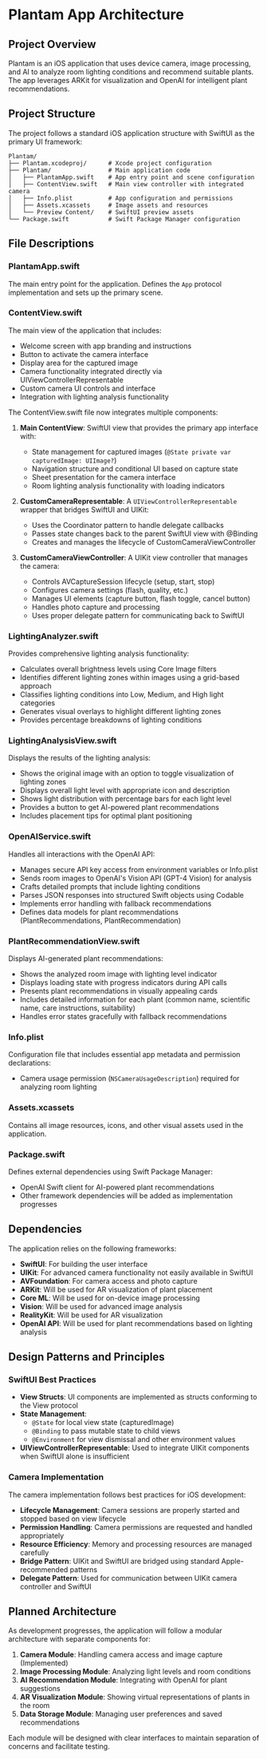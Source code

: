 # Plantam App Architecture

## Project Overview

Plantam is an iOS application that uses device camera, image processing, and AI to analyze room lighting conditions and recommend suitable plants. The app leverages ARKit for visualization and OpenAI for intelligent plant recommendations.

## Project Structure

The project follows a standard iOS application structure with SwiftUI as the primary UI framework:

```
Plantam/
├── Plantam.xcodeproj/      # Xcode project configuration
├── Plantam/                # Main application code
│   ├── PlantamApp.swift    # App entry point and scene configuration
│   ├── ContentView.swift   # Main view controller with integrated camera
│   ├── Info.plist          # App configuration and permissions
│   ├── Assets.xcassets     # Image assets and resources
│   └── Preview Content/    # SwiftUI preview assets
└── Package.swift           # Swift Package Manager configuration
```

## File Descriptions

### PlantamApp.swift
The main entry point for the application. Defines the `App` protocol implementation and sets up the primary scene.

### ContentView.swift
The main view of the application that includes:
- Welcome screen with app branding and instructions
- Button to activate the camera interface
- Display area for the captured image
- Camera functionality integrated directly via UIViewControllerRepresentable
- Custom camera UI controls and interface
- Integration with lighting analysis functionality

The ContentView.swift file now integrates multiple components:

1. **Main ContentView**: SwiftUI view that provides the primary app interface with:
   - State management for captured images (`@State private var capturedImage: UIImage?`)
   - Navigation structure and conditional UI based on capture state
   - Sheet presentation for the camera interface
   - Room lighting analysis functionality with loading indicators

2. **CustomCameraRepresentable**: A `UIViewControllerRepresentable` wrapper that bridges SwiftUI and UIKit:
   - Uses the Coordinator pattern to handle delegate callbacks
   - Passes state changes back to the parent SwiftUI view with @Binding
   - Creates and manages the lifecycle of CustomCameraViewController

3. **CustomCameraViewController**: A UIKit view controller that manages the camera:
   - Controls AVCaptureSession lifecycle (setup, start, stop)
   - Configures camera settings (flash, quality, etc.)
   - Manages UI elements (capture button, flash toggle, cancel button)
   - Handles photo capture and processing
   - Uses proper delegate pattern for communicating back to SwiftUI

### LightingAnalyzer.swift
Provides comprehensive lighting analysis functionality:
- Calculates overall brightness levels using Core Image filters
- Identifies different lighting zones within images using a grid-based approach
- Classifies lighting conditions into Low, Medium, and High light categories
- Generates visual overlays to highlight different lighting zones
- Provides percentage breakdowns of lighting conditions

### LightingAnalysisView.swift
Displays the results of the lighting analysis:
- Shows the original image with an option to toggle visualization of lighting zones
- Displays overall light level with appropriate icon and description
- Shows light distribution with percentage bars for each light level
- Provides a button to get AI-powered plant recommendations
- Includes placement tips for optimal plant positioning

### OpenAIService.swift
Handles all interactions with the OpenAI API:
- Manages secure API key access from environment variables or Info.plist
- Sends room images to OpenAI's Vision API (GPT-4 Vision) for analysis
- Crafts detailed prompts that include lighting conditions
- Parses JSON responses into structured Swift objects using Codable
- Implements error handling with fallback recommendations
- Defines data models for plant recommendations (PlantRecommendations, PlantRecommendation)

### PlantRecommendationView.swift
Displays AI-generated plant recommendations:
- Shows the analyzed room image with lighting level indicator
- Displays loading state with progress indicators during API calls
- Presents plant recommendations in visually appealing cards
- Includes detailed information for each plant (common name, scientific name, care instructions, suitability)
- Handles error states gracefully with fallback recommendations

### Info.plist
Configuration file that includes essential app metadata and permission declarations:
- Camera usage permission (`NSCameraUsageDescription`) required for analyzing room lighting

### Assets.xcassets
Contains all image resources, icons, and other visual assets used in the application.

### Package.swift
Defines external dependencies using Swift Package Manager:
- OpenAI Swift client for AI-powered plant recommendations
- Other framework dependencies will be added as implementation progresses

## Dependencies

The application relies on the following frameworks:
- **SwiftUI**: For building the user interface
- **UIKit**: For advanced camera functionality not easily available in SwiftUI
- **AVFoundation**: For camera access and photo capture
- **ARKit**: Will be used for AR visualization of plant placement
- **Core ML**: Will be used for on-device image processing
- **Vision**: Will be used for advanced image analysis
- **RealityKit**: Will be used for AR visualization
- **OpenAI API**: Will be used for plant recommendations based on lighting analysis

## Design Patterns and Principles

### SwiftUI Best Practices
- **View Structs**: UI components are implemented as structs conforming to the View protocol
- **State Management**: 
  - `@State` for local view state (capturedImage)
  - `@Binding` to pass mutable state to child views
  - `@Environment` for view dismissal and other environment values
- **UIViewControllerRepresentable**: Used to integrate UIKit components when SwiftUI alone is insufficient

### Camera Implementation
The camera implementation follows best practices for iOS development:
- **Lifecycle Management**: Camera sessions are properly started and stopped based on view lifecycle
- **Permission Handling**: Camera permissions are requested and handled appropriately
- **Resource Efficiency**: Memory and processing resources are managed carefully
- **Bridge Pattern**: UIKit and SwiftUI are bridged using standard Apple-recommended patterns
- **Delegate Pattern**: Used for communication between UIKit camera controller and SwiftUI

## Planned Architecture

As development progresses, the application will follow a modular architecture with separate components for:

1. **Camera Module**: Handling camera access and image capture (Implemented)
2. **Image Processing Module**: Analyzing light levels and room conditions
3. **AI Recommendation Module**: Integrating with OpenAI for plant suggestions
4. **AR Visualization Module**: Showing virtual representations of plants in the room
5. **Data Storage Module**: Managing user preferences and saved recommendations

Each module will be designed with clear interfaces to maintain separation of concerns and facilitate testing.